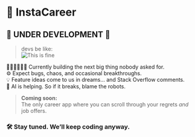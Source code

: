 # 📸 InstaCareer

## 🚧 UNDER DEVELOPMENT 🚧  
> devs be like:  
> ![This is fine](https://media.giphy.com/media/3o6Zt481isNVuQI1l6/giphy.gif)

👷‍♂️👷‍♂️👷‍♂️ Currently building the next big thing nobody asked for.  
⚙️ Expect bugs, chaos, and occasional breakthroughs.  
💡 Feature ideas come to us in dreams... and Stack Overflow comments.  
🧠 AI is helping. So if it breaks, blame the robots.

> **Coming soon:**  
> The only career app where you can scroll through your regrets *and* job offers.

### 🛠️ Stay tuned. We’ll keep coding anyway.
